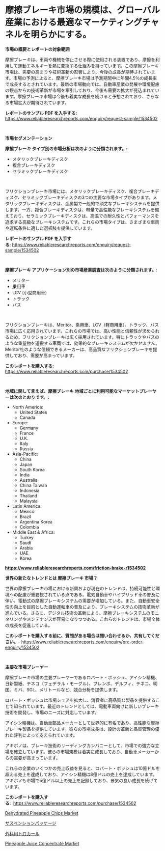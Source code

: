<p><h1>摩擦ブレーキ市場の規模は、グローバル産業における最適なマーケティングチャネルを明らかにする。</h1></p><p><strong>市場の概要とレポートの対象範囲</strong></p>
<p><p>摩擦ブレーキは、車両や機械を停止させる際に使用される装置であり、摩擦を利用して運動エネルギーを熱に変換する仕組みを持っています。この摩擦ブレーキ市場は、需要の高まりや技術革新の影響により、今後の成長が期待されています。市場の予測によると、摩擦ブレーキ市場は予測期間中に年間4.5％の成長率で成長するとされています。最新の市場動向では、自動車産業の発展や環境配慮の観点からの技術革新が市場を牽引しており、今後も需要の拡大が見込まれています。摩擦ブレーキ市場は今後も着実な成長を続けると予想されており、さらなる市場拡大が期待されています。</p></p>
<p><strong>レポートのサンプル PDF を入手する:</strong> <a href="https://www.reliableresearchreports.com/enquiry/request-sample/1534502">https://www.reliableresearchreports.com/enquiry/request-sample/1534502</a></p>
<p>&nbsp;</p>
<p><strong>市場セグメンテーション</strong></p>
<p><strong>摩擦ブレーキ タイプ別の市場分析は次のように分類されます。:</strong></p>
<p><ul><li>メタリックブレーキディスク</li><li>複合ブレーキディスク</li><li>セラミックブレーキディスク</li></ul></p>
<p>&nbsp;</p>
<p><p>フリクションブレーキ市場には、メタリックブレーキディスク、複合ブレーキディスク、セラミックブレーキディスクの3つの主要な市場タイプがあります。メタリックブレーキディスクは、金属製で一般的で頑丈なブレーキシステムを提供します。一方、複合ブレーキディスクは、軽量で高性能なブレーキシステムを備えており、セラミックブレーキディスクは、高温での耐久性とパフォーマンスを追求する高級なブレーキシステムです。これらの市場タイプは、さまざまな車両や運転条件に適した選択肢を提供しています。</p></p>
<p><strong>レポートのサンプル PDF を入手する:</strong>&nbsp;<a href="https://www.reliableresearchreports.com/enquiry/request-sample/1534502">https://www.reliableresearchreports.com/enquiry/request-sample/1534502</a></p>
<p>&nbsp;</p>
<p><strong> 摩擦ブレーキ アプリケーション別の市場産業調査は次のように分類されます。:</strong></p>
<p><ul><li>メリター</li><li>乗用車</li><li>LCV (小型商用車)</li><li>トラック</li><li>バス</li></ul></p>
<p>&nbsp;</p>
<p><p>フリクションブレーキは、Meritor、乗用車、LCV（軽商用車）、トラック、バス市場に広く応用されています。これらの市場では、高い性能と信頼性が求められるため、フリクションブレーキは広く採用されています。特にトラックやバスのような重量物を運搬する車両では、効果的なブレーキシステムが欠かせません。Meritor社のような信頼できるメーカーは、高品質なフリクションブレーキを提供しており、需要が高まっています。</p></p>
<p><strong>このレポートを購入する:</strong>&nbsp; <a href="https://www.reliableresearchreports.com/purchase/1534502">https://www.reliableresearchreports.com/purchase/1534502</a></p>
<p>&nbsp;</p>
<p><strong>地域に関して言えば、摩擦ブレーキ 地域ごとに利用可能なマーケットプレーヤーは次のとおりです。:</strong></p>
<p><ul>
    <li>
        North America:
        <ul>
            <li>United States</li>
            <li>Canada</li>
        </ul>
    </li>
    <li>
        Europe:
        <ul>
            <li>Germany</li>
            <li>France</li>
            <li>U.K.</li>
            <li>Italy</li>
            <li>Russia</li>
        </ul>
    </li>
    <li>
        Asia-Pacific:
        <ul>
            <li>China</li>
            <li>Japan</li>
            <li>South Korea</li>
            <li>India</li>
            <li>Australia</li>
            <li>China Taiwan</li>
            <li>Indonesia</li>
            <li>Thailand</li>
            <li>Malaysia</li>
        </ul>
    </li>
    <li>
        Latin America:
        <ul>
            <li>Mexico</li>
            <li>Brazil</li>
            <li>Argentina Korea</li>
            <li>Colombia</li>
        </ul>
    </li>
    <li>
        Middle East & Africa:
        <ul>
            <li>Turkey</li>
            <li>Saudi</li>
            <li>Arabia</li>
            <li>UAE</li>
            <li>Korea</li>
        </ul>
    </li>
    </ul></p>
<p><strong><a href="https://www.reliableresearchreports.com/friction-brake-r1534502">https://www.reliableresearchreports.com/friction-brake-r1534502</a></strong>&nbsp;</p>
<p><strong>世界の新たなトレンドとは 摩擦ブレーキ 市場？</strong></p>
<p><p>世界の摩擦ブレーキ市場における新興および現在のトレンドは、持続可能性と環境への配慮が重要視されている点である。電気自動車やハイブリッド車の普及に伴い、電動式の摩擦ブレーキシステムの需要が増加している。また、自動車安全性の向上を目的とした自動運転車の普及により、ブレーキシステムの技術革新が進んでいる。さらに、デジタル技術の革新により、摩擦ブレーキシステムのモニタリングやメンテナンスが容易になりつつある。これらのトレンドは、市場全体の成長を促進している。</p></p>
<p><strong>このレポートを購入する前に、質問がある場合は問い合わせるか、共有してください。</strong>- <a href="https://www.reliableresearchreports.com/enquiry/pre-order-enquiry/1534502">https://www.reliableresearchreports.com/enquiry/pre-order-enquiry/1534502</a></p>
<p>&nbsp;</p>
<p><strong>主要な市場プレーヤー</strong></p>
<p><p>摩擦ブレーキ市場の主要プレーヤーであるロバート・ボッシュ、アイシン精機、日新製紙、テネコ（フェデラル・モーグル）、ブレンボ、デルフィ、テネコ、明匡、ミバ、SGL、メリトールなど、競合分析を提供します。</p><p>ロバート・ボッシュは市場シェアを拡大し、消費者に高品質な製品を提供することで知られています。最近のトレンドとしては、電動車両向けに新しいブレーキ技術を開発し、市場のニーズに対応しています。</p><p>アイシン精機は、自動車部品メーカーとして世界的に有名であり、高性能な摩擦ブレーキ製品を提供しています。彼らの市場成長は、設計の革新と品質管理の優れた評判によって支えられています。</p><p>アキボノは、ブレーキ技術のリーディングカンパニーとして、市場での強力な立場を確立しています。彼らの市場規模は着実に成長しており、自動車メーカーからの需要が高まっています。</p><p>これらの企業のいくつかの売上収益を見ると、ロバート・ボッシュは10億ドルを超える売上を達成しており、アイシン精機は8億ドルの売上を達成しています。アキボノも市場で5億ドル以上の売上を記録しており、景気の良い成長を続けています。</p></p>
<p><strong>このレポートを購入する:</strong>&nbsp;&nbsp;<a href="https://www.reliableresearchreports.com/purchase/1534502">https://www.reliableresearchreports.com/purchase/1534502</a></p>
<p><p><a href="https://github.com/gamblestampleyjenny50m5sl6/Market-Research-Report-List-2/blob/main/dehydrated-pineapple-chips-market.md">Dehydrated Pineapple Chips Market</a></p><p><a href="https://github.com/bevdtkn4419963/Market-Research-Report-List-1/blob/main/618831018129.md">サスペンションパッケージ</a></p><p><a href="https://github.com/MosesSpinka1914/Market-Research-Report-List-1/blob/main/144693818124.md">外科用トロカール</a></p><p><a href="https://github.com/wwwkeltoum/Market-Research-Report-List-2/blob/main/pineapple-juice-concentrate-market.md">Pineapple Juice Concentrate Market</a></p></p>